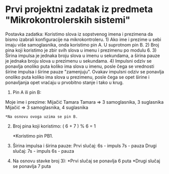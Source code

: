 # Prvi projektni zadatak iz predmeta "Mikrokontrolerskih sistemi"

Postavka zadatka:
	Koristimo slova iz sopstvenog imena i prezimena da bismo izabrali konfiguracije na mikrokontroleru.
	1) Ako ime i prezime u sebi imaju više samoglasnika, onda koristimo pin A. U suprotnom pin B.
	2) Broj pina koji koristimo je zbir svih slova u imenu i prezimenu po modulu 6.
	3) Širina impulsa je jednaka broju slova u imenu u sekundama, a širina pauze je jednaka broju slova u 
	   prezimenu u sekundama.
	4) Impulsni odziv se ponavlja onoliko puta koliko ima slova u imenu, posle čega se vrednosti širine
	   impulsa i širine pauze "zamenjuju". Ovakav impulsni odziv se ponavlja onoliko puta koliko ima slova
	   u prezimenu, posle čega se opet širine i ponavljanja opet vraćaju u prvobitno stanje i tako u krug.


1) Pin A ili pin B:

  Moje ime i prezime: Mijačić Tamara
	Tamara => 3 samoglasnika, 3 suglasnika
	Mijačić => 3 samoglasnika, 4 suglasnika

	*Na osnovu ovoga uzima se pin B.

2) Broj pina koji koristimo:
	( 6 + 7 ) % 6 = 1

	*Koristimo pin PB1.

3) Širina impulsa i širina pauze:
	Prvi slučaj: 6s - impuls
		     7s - pauza
	Drugi slučaj: 7s - impuls
		      6s - pauza


4) Na osnovu stavke broj 3):
	*Prvi slučaj se ponavlja 6 puta
	*Drugi slučaj se ponavlja 7 puta
